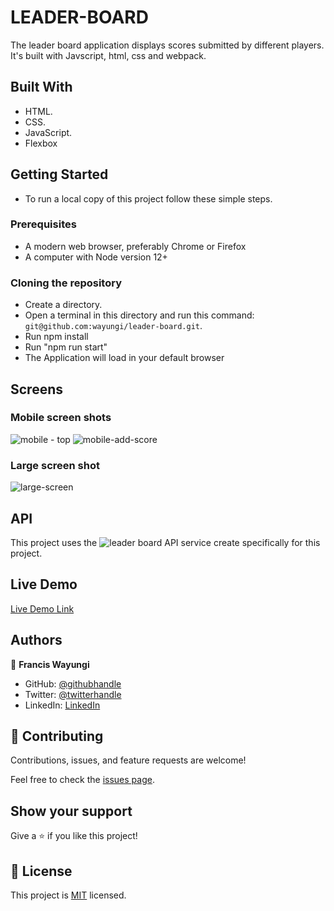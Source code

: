 # LEADER-BOARD
The leader board application displays scores submitted by different players. It's built with Javscript, html, css and webpack.
## Built With

- HTML.
- CSS.
- JavaScript.
- Flexbox


## Getting Started

- To run a local copy of this project follow these simple steps.

### Prerequisites
- A modern web browser, preferably Chrome or Firefox
- A computer with Node version 12+

### Cloning the repository
- Create a directory.
- Open a terminal in this directory and run this command: `git@github.com:wayungi/leader-board.git`.
- Run npm install
- Run "npm run start"
- The Application will load in your default browser

## Screens

### Mobile screen shots
![mobile - top](https://user-images.githubusercontent.com/99656687/207020149-05e5a5ee-32b2-4488-aad6-2ee16e713a8e.png)
![mobile-add-score](https://user-images.githubusercontent.com/99656687/207020062-da0a2620-957b-468e-a8b9-e4a75065b036.png)

### Large screen shot
![large-screen](https://user-images.githubusercontent.com/99656687/207020131-f0dfe41c-f4bb-4e40-b65d-e42608174ac8.png)

## API
This project uses the ![leader board API service](https://www.notion.so/Leaderboard-API-service-24c0c3c116974ac49488d4eb0267ade3) create specifically for this project. 


## Live Demo

[Live Demo Link](https://wayungi.github.io/leader-board/dist)

## Authors

👤 **Francis Wayungi**

- GitHub: [@githubhandle](https://github.com/wayungi)
- Twitter: [@twitterhandle](https://twitter.com/FrancisWayungi)
- LinkedIn: [LinkedIn](https://linkedin.com/in/francis-wayungi-3aa626231)

## 🤝 Contributing

Contributions, issues, and feature requests are welcome!

Feel free to check the [issues page](../../issues/).

## Show your support

Give a ⭐️ if you like this project!

## 📝 License

This project is [MIT](./MIT.md) licensed.

